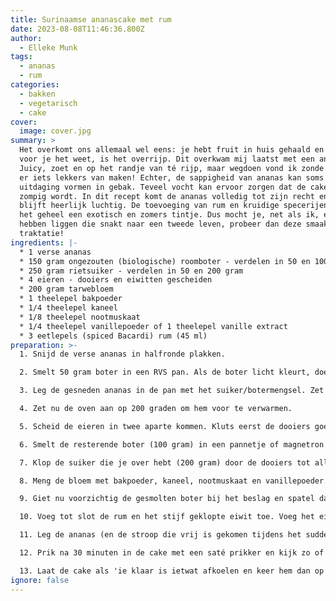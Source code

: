 ```yaml
---
title: Surinaamse ananascake met rum
date: 2023-08-08T11:46:36.800Z
author:
  - Elleke Munk
tags:
  - ananas
  - rum
categories:
  - bakken
  - vegetarisch
  - cake
cover:
  image: cover.jpg
summary: >
  Het overkomt ons allemaal wel eens: je hebt fruit in huis gehaald en
  voor je het weet, is het overrijp. Dit overkwam mij laatst met een ananas.
  Juicy, zoet en op het randje van té rijp, maar wegdoen vond ik zonde. Ik wilde
  er iets lekkers van maken! Echter, de sappigheid van ananas kan soms een
  uitdaging vormen in gebak. Teveel vocht kan ervoor zorgen dat de cake of taart
  zompig wordt. In dit recept komt de ananas volledig tot zijn recht en de cake
  blijft heerlijk luchtig. De toevoeging van rum en kruidige specerijen geven
  het geheel een exotisch en zomers tintje. Dus mocht je, net als ik, een ananas
  hebben liggen die snakt naar een tweede leven, probeer dan deze smaakvolle
  traktatie!
ingredients: |-
  * 1 verse ananas
  * 150 gram ongezouten (biologische) roomboter - verdelen in 50 en 100 gram
  * 250 gram rietsuiker - verdelen in 50 en 200 gram
  * 4 eieren - dooiers en eiwitten gescheiden
  * 200 gram tarwebloem
  * 1 theelepel bakpoeder
  * 1/4 theelepel kaneel
  * 1/8 theelepel nootmuskaat
  * 1/4 theelepel vanillepoeder of 1 theelepel vanille extract
  * 3 eetlepels (spiced Bacardi) rum (45 ml)
preparation: >-
  1. Snijd de verse ananas in halfronde plakken. 

  2. Smelt 50 gram boter in een RVS pan. Als de boter licht kleurt, doe je er 50 gram suiker bij. Zet het vuur lager en roer de suiker snel om. Laat het niet aanbranden of karamel worden (als dit laatste wel gebeurt, is het niet het einde van de wereld/van de taart). 

  3. Leg de gesneden ananas in de pan met het suiker/botermengsel. Zet het vuur op laag en laat de ananas 15 minuten sudderen. Keer regelmatig om.

  4. Zet nu de oven aan op 200 graden om hem voor te verwarmen.

  5. Scheid de eieren in twee aparte kommen. Kluts eerst de dooiers goed en kluts daarna de eiwitten in een vetvrije kom tot ze wit en stijf zijn. 

  6. Smelt de resterende boter (100 gram) in een pannetje of magnetron en zet dit even weg.

  7. Klop de suiker die je over hebt (200 gram) door de dooiers tot alle suiker is opgelost.

  8. Meng de bloem met bakpoeder, kaneel, nootmuskaat en vanillepoeder. Zeef de droge ingrediënten boven het eidooier/suikermengsel en spatel ze er goed doorheen.

  9. Giet nu voorzichtig de gesmolten boter bij het beslag en spatel dat er ook doorheen.

  10. Voeg tot slot de rum en het stijf geklopte eiwit toe. Voeg het eiwit als laatste en heel voorzichtig toe. Ook dit doe je met de spatel. Het beslag moet glad zijn en geen klontjes bevatten, maar mix niet te lang, want dan sla je alle luchtigheid van de eiwitten eruit.

  11. Leg de ananas (en de stroop die vrij is gekomen tijdens het sudderen) in een licht beboterd bakblik.  Giet het beslag over de ananas en plaats het bakblik in de oven.

  12. Prik na 30 minuten in de cake met een saté prikker en kijk zo of hij gaar is. Zo niet, laat de cake dan nog vijf minuutjes extra in de oven bakken. Het luistert vrij nauw, want iets te lang zorgt ervoor dat de cake droog wordt.

  13. Laat de cake als 'ie klaar is ietwat afkoelen en keer hem dan op een plat bord of snijplank zodat de onderkant met de ananas de bovenkant wordt.
ignore: false
---
```

